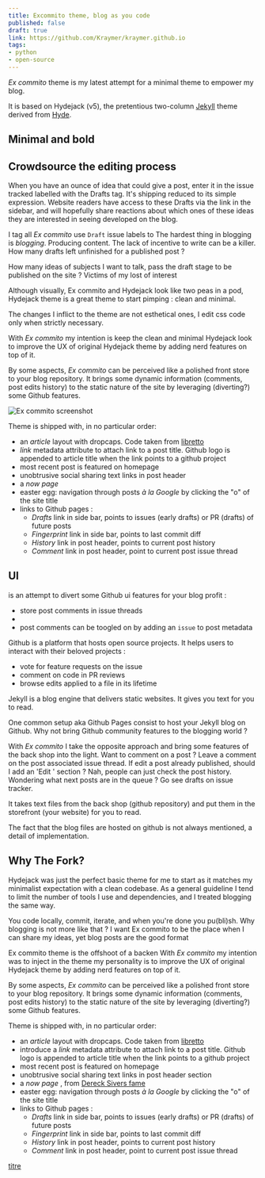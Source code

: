```yaml
---
title: Excommito theme, blog as you code
published: false
draft: true
link: https://github.com/Kraymer/kraymer.github.io
tags:
- python
- open-source
---
```


*Ex commito* theme is my latest attempt for a minimal theme to empower my blog.

It is based on Hydejack (v5), the pretentious two-column [Jekyll](http://jekyllrb.com) theme derived from [Hyde](http://hyde.getpoole.com).


## Minimal and bold

## Crowdsource the editing process

When you have an ounce of idea that could give a post, enter it in the issue tracked labelled with the Drafts tag.
It's shipping reduced to its simple expression.
Website readers have access to these Drafts via the link in the sidebar, and will hopefully share reactions about which ones of these ideas they are interested in seeing developed on the blog.


I tag all *Ex commito* use `Draft` issue labels to
The hardest thing in blogging is *blogging*. Producing content.
The lack of incentive to write can be a killer. How many drafts left unfinished for a published post ?




How many ideas of subjects I want to talk, pass the draft stage to be published on the site ? Victims of my lost of interest

Although visually, Ex commito and Hydejack look like two peas in a pod,
Hydejack theme is a great theme to start pimping : clean and minimal.

The changes I inflict to the theme are not esthetical ones, I edit css code only when strictly necessary.


With *Ex commito* my intention is keep the clean and minimal Hydejack look
to improve the UX of original Hydejack theme by adding nerd features on top of it.

By some aspects, *Ex commito* can be perceived like a polished front store to your blog repository. It brings some dynamic information (comments, post edits history) to the static nature of the site by leveraging (diverting?) some Github features.

![Ex commito screenshot](https://raw.githubusercontent.com/Kraymer/bulkdata/master/kraymer.github.com/screenshot.png)

Theme is shipped with, in no particular order:

- an *article* layout with dropcaps. Code taken from [libretto](https://github.com/ferrolho/jekyll-theme-libretto)
- *link* metadata attribute to attach link to a post title. Github logo is appended to article title when the link points to a github project
- most recent post is featured on homepage
- unobtrusive social sharing text links in post header
- a *now page*
- easter egg: navigation through posts *à la Google* by clicking the "o" of the site title
- links to Github pages :
  - *Drafts* link in side bar, points to issues (early drafts) or PR (drafts) of future posts
  - *Fingerprint* link in side bar, points to last commit diff
  - *History* link in post header, points to current post history
  - *Comment* link in post header, point to current post issue thread





## UI




is an attempt to divert some Github ui features for your blog profit :
- store post comments in issue threads
-
- post comments can be toogled on by adding an `issue` to post metadata

Github is a platform that hosts open source projects.
It helps users to interact with their beloved projects :
- vote for feature requests on the issue
- comment on code in PR reviews
- browse edits applied to a file in its lifetime

Jekyll is a blog engine that delivers static websites.
It gives you text for you to read.

One common setup aka Github Pages consist to host your Jekyll blog on Github.
Why not bring Github community features to the blogging world ?

With *Ex commito* I take the opposite approach and bring some features of the back shop into the
light.
Want to comment on a post ? Leave a comment on the post associated issue thread.
If edit a post already published, should I add an 'Edit <date>' section ? Nah, people can just check the post history.
Wondering what next posts are in the queue ? Go see drafts on issue tracker.


It takes text files from the back shop (github repository) and put them in the storefront (your
website) for you to read.

The fact that the blog files are hosted on github is not always mentioned, a detail of
implementation.
## Why The Fork?

Hydejack was just the perfect basic theme for me to start as it matches my minimalist expectation
with a clean codebase.
As a general guideline I tend to limit the number of tools I use and dependencies, and I treated
blogging the same way.

You code locally, commit, iterate, and when you're done you pu(bli)sh.
Why blogging is not more like that ?
I want Ex commito to be the place when I can share my ideas, yet blog posts are the good format


Ex commito theme
is the offshoot of a backen
With *Ex commito* my intention was to
inject in the theme my personality
is to improve the UX of original Hydejack theme by adding nerd features on top of it.

By some aspects, *Ex commito* can be perceived like a polished front store to your blog repository. It brings some dynamic information (comments, post edits history) to the static nature of the site by leveraging (diverting?) some Github features.

Theme is shipped with, in no particular order:

- an *article* layout with dropcaps. Code taken from [libretto](https://github.com/ferrolho/jekyll-theme-libretto)
- introduce a *link* metadata attribute to attach link to a post title. Github logo is appended to article title when the link points to a github project
- most recent post is featured on homepage
- unobtrusive social sharing text links in post header section
- a *now page* <i class='fa fa-lightbulb-o' id="highlight-now"></i>, from [Dereck Sivers fame](http://nownownow.com/about)
- easter egg: navigation through posts *à la Google* by clicking the "o" of the site title <i class='fa fa-lightbulb-o' id="highlight-prev-next"></i>
- links to Github pages :
  - *Drafts* link in side bar, points to issues (early drafts) or PR (drafts) of future posts
  - *Fingerprint* link in side bar, points to last commit diff
  - *History* link in post header, points to current post history
  - *Comment* link in post header, point to current post issue thread




<a href id="highlight-title">titre</a>
